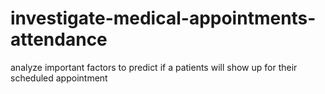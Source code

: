 # investigate-medical-appointments-attendance
analyze important factors to predict if a patients will show up for their scheduled appointment
